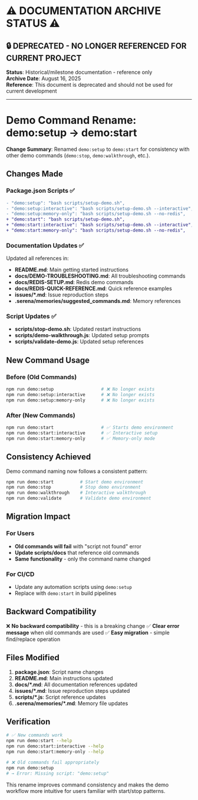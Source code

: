 # ⚠️ DOCUMENTATION ARCHIVE STATUS ⚠️
## 🔒 **DEPRECATED - NO LONGER REFERENCED FOR CURRENT PROJECT**
**Status**: Historical/milestone documentation - reference only  
**Archive Date**: August 16, 2025  
**Reference**: This document is deprecated and should not be used for current development  

---


# Demo Command Rename: demo:setup → demo:start

**Change Summary**: Renamed `demo:setup` to `demo:start` for consistency with other demo commands (`demo:stop`, `demo:walkthrough`, etc.).

## Changes Made

### Package.json Scripts ✅
```diff
- "demo:setup": "bash scripts/setup-demo.sh",
- "demo:setup:interactive": "bash scripts/setup-demo.sh --interactive", 
- "demo:setup:memory-only": "bash scripts/setup-demo.sh --no-redis",
+ "demo:start": "bash scripts/setup-demo.sh",
+ "demo:start:interactive": "bash scripts/setup-demo.sh --interactive",
+ "demo:start:memory-only": "bash scripts/setup-demo.sh --no-redis",
```

### Documentation Updates ✅
Updated all references in:
- **README.md**: Main getting started instructions
- **docs/DEMO-TROUBLESHOOTING.md**: All troubleshooting commands
- **docs/REDIS-SETUP.md**: Redis demo commands  
- **docs/REDIS-QUICK-REFERENCE.md**: Quick reference examples
- **issues/*.md**: Issue reproduction steps
- **.serena/memories/suggested_commands.md**: Memory references

### Script Updates ✅
- **scripts/stop-demo.sh**: Updated restart instructions
- **scripts/demo-walkthrough.js**: Updated setup prompts
- **scripts/validate-demo.js**: Updated setup references

## New Command Usage

### Before (Old Commands)
```bash
npm run demo:setup                  # ❌ No longer exists
npm run demo:setup:interactive      # ❌ No longer exists  
npm run demo:setup:memory-only      # ❌ No longer exists
```

### After (New Commands)
```bash
npm run demo:start                  # ✅ Starts demo environment
npm run demo:start:interactive      # ✅ Interactive setup
npm run demo:start:memory-only      # ✅ Memory-only mode
```

## Consistency Achieved

Demo command naming now follows a consistent pattern:

```bash
npm run demo:start          # Start demo environment
npm run demo:stop           # Stop demo environment  
npm run demo:walkthrough    # Interactive walkthrough
npm run demo:validate       # Validate demo environment
```

## Migration Impact

### For Users
- **Old commands will fail** with "script not found" error
- **Update scripts/docs** that reference old commands
- **Same functionality** - only the command name changed

### For CI/CD
- Update any automation scripts using `demo:setup`
- Replace with `demo:start` in build pipelines

## Backward Compatibility

❌ **No backward compatibility** - this is a breaking change
✅ **Clear error message** when old commands are used
✅ **Easy migration** - simple find/replace operation

## Files Modified

1. **package.json**: Script name changes
2. **README.md**: Main instructions updated  
3. **docs/*.md**: All documentation references updated
4. **issues/*.md**: Issue reproduction steps updated
5. **scripts/*.js**: Script reference updates
6. **.serena/memories/*.md**: Memory file updates

## Verification

```bash
# ✅ New commands work
npm run demo:start --help
npm run demo:start:interactive --help  
npm run demo:start:memory-only --help

# ❌ Old commands fail appropriately
npm run demo:setup
# → Error: Missing script: "demo:setup"
```

This rename improves command consistency and makes the demo workflow more intuitive for users familiar with start/stop patterns.